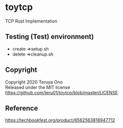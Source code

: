 # toytcp
TCP Rust Implementation

## Testing (Test) environment)
- create ⇒setup.sh
- delete ⇒cleanup.sh


## Copyright
Copyright 2020 Teruya Ono<br>
Released under the MIT license<br>
https://github.com/teru01/toytcp/blob/master/LICENSE

## Reference
https://techbookfest.org/product/6562563816947712
